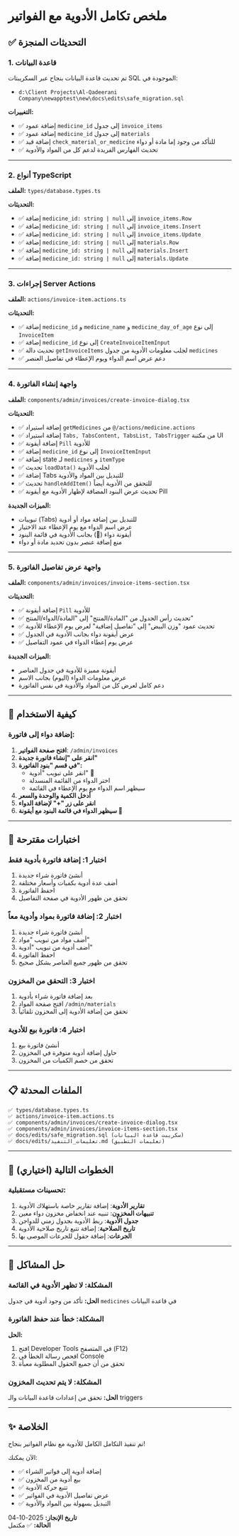 # ملخص تكامل الأدوية مع الفواتير

## ✅ التحديثات المنجزة

### 1. قاعدة البيانات
تم تحديث قاعدة البيانات بنجاح عبر السكريبتات SQL الموجودة في:
- `d:\Client Projects\Al-Qadeerani Company\newapptest\new\docs\edits\safe_migration.sql`

**التغييرات:**
- ✅ إضافة عمود `medicine_id` إلى جدول `invoice_items`
- ✅ إضافة عمود `medicine_id` إلى جدول `materials`
- ✅ إضافة قيد `check_material_or_medicine` للتأكد من وجود إما مادة أو دواء
- ✅ تحديث الفهارس الفريدة لدعم كل من المواد والأدوية

---

### 2. أنواع TypeScript
**الملف:** `types/database.types.ts`

**التحديثات:**
- ✅ إضافة `medicine_id: string | null` إلى `invoice_items.Row`
- ✅ إضافة `medicine_id: string | null` إلى `invoice_items.Insert`
- ✅ إضافة `medicine_id: string | null` إلى `invoice_items.Update`
- ✅ إضافة `medicine_id: string | null` إلى `materials.Row`
- ✅ إضافة `medicine_id: string | null` إلى `materials.Insert`
- ✅ إضافة `medicine_id: string | null` إلى `materials.Update`

---

### 3. إجراءات Server Actions
**الملف:** `actions/invoice-item.actions.ts`

**التحديثات:**
- ✅ إضافة `medicine_id` و `medicine_name` و `medicine_day_of_age` إلى نوع `InvoiceItem`
- ✅ إضافة `medicine_id` إلى نوع `CreateInvoiceItemInput`
- ✅ تحديث دالة `getInvoiceItems` لجلب معلومات الأدوية من جدول `medicines`
- ✅ دعم عرض اسم الدواء ويوم الإعطاء في تفاصيل العنصر

---

### 4. واجهة إنشاء الفاتورة
**الملف:** `components/admin/invoices/create-invoice-dialog.tsx`

**التحديثات:**
- ✅ إضافة استيراد `getMedicines` من `@/actions/medicine.actions`
- ✅ إضافة استيراد `Tabs, TabsContent, TabsList, TabsTrigger` من مكتبة UI
- ✅ إضافة أيقونة `Pill` للأدوية
- ✅ إضافة `medicine_id` إلى نوع `InvoiceItemInput`
- ✅ إضافة state لـ `medicines` و `itemType`
- ✅ تحديث `loadData()` لجلب الأدوية
- ✅ إضافة Tabs للتبديل بين المواد والأدوية
- ✅ تحديث `handleAddItem()` للتحقق من الأدوية أيضاً
- ✅ تحديث عرض البنود المضافة لإظهار الأدوية مع أيقونة Pill

**الميزات الجديدة:**
- تبويبات (Tabs) للتبديل بين إضافة مواد أو أدوية
- عرض اسم الدواء مع يوم الإعطاء عند الاختيار
- أيقونة دواء (💊) بجانب الأدوية في قائمة البنود
- منع إضافة عنصر بدون تحديد مادة أو دواء

---

### 5. واجهة عرض تفاصيل الفاتورة
**الملف:** `components/admin/invoices/invoice-items-section.tsx`

**التحديثات:**
- ✅ إضافة أيقونة `Pill` للأدوية
- ✅ تحديث رأس الجدول من "المادة/المنتج" إلى "المادة/الدواء/المنتج"
- ✅ تحديث عمود "وزن البيض" إلى "تفاصيل إضافية" لعرض يوم الإعطاء للأدوية
- ✅ عرض أيقونة دواء بجانب الأدوية في الجدول
- ✅ عرض يوم إعطاء الدواء في عمود التفاصيل

**الميزات الجديدة:**
- أيقونة مميزة للأدوية في جدول العناصر
- عرض معلومات الدواء (اليوم) بجانب الاسم
- دعم كامل لعرض كل من المواد والأدوية في نفس الفاتورة

---

## 🎯 كيفية الاستخدام

### إضافة دواء إلى فاتورة:

1. **افتح صفحة الفواتير**: `/admin/invoices`
2. **انقر على "إنشاء فاتورة جديدة"**
3. **في قسم "بنود الفاتورة":**
   - انقر على تبويب "أدوية" 💊
   - اختر الدواء من القائمة المنسدلة
   - سيظهر اسم الدواء مع يوم الإعطاء في القائمة
4. **أدخل الكمية والوحدة والسعر**
5. **انقر على زر "+" لإضافة الدواء**
6. **سيظهر الدواء في قائمة البنود مع أيقونة 💊**

---

## 🧪 اختبارات مقترحة

### اختبار 1: إضافة فاتورة بأدوية فقط
1. أنشئ فاتورة شراء جديدة
2. أضف عدة أدوية بكميات وأسعار مختلفة
3. احفظ الفاتورة
4. تحقق من ظهور الأدوية في صفحة التفاصيل

### اختبار 2: إضافة فاتورة بمواد وأدوية معاً
1. أنشئ فاتورة شراء جديدة
2. أضف مواد من تبويب "مواد"
3. أضف أدوية من تبويب "أدوية"
4. احفظ الفاتورة
5. تحقق من ظهور جميع العناصر بشكل صحيح

### اختبار 3: التحقق من المخزون
1. بعد إضافة فاتورة شراء بأدوية
2. افتح صفحة المواد `/admin/materials`
3. تحقق من إضافة الأدوية إلى المخزون تلقائياً

### اختبار 4: فاتورة بيع للأدوية
1. أنشئ فاتورة بيع
2. حاول إضافة أدوية متوفرة في المخزون
3. تحقق من خصم الكميات من المخزون

---

## 📋 الملفات المحدثة

```
✅ types/database.types.ts
✅ actions/invoice-item.actions.ts
✅ components/admin/invoices/create-invoice-dialog.tsx
✅ components/admin/invoices/invoice-items-section.tsx
✅ docs/edits/safe_migration.sql (سكريبت قاعدة البيانات)
✅ docs/edits/تعليمات_التنفيذ.md (تعليمات التطبيق)
```

---

## 🔄 الخطوات التالية (اختياري)

### تحسينات مستقبلية:
1. **تقارير الأدوية**: إضافة تقارير خاصة باستهلاك الأدوية
2. **تنبيهات المخزون**: تنبيه عند انخفاض مخزون دواء معين
3. **جدول الأدوية**: ربط الأدوية بجدول زمني للدواجن
4. **تاريخ الصلاحية**: إضافة تتبع تاريخ صلاحية الأدوية
5. **الجرعات**: إضافة حقول للجرعات الموصى بها

---

## 🐛 حل المشاكل

### المشكلة: لا تظهر الأدوية في القائمة
**الحل:** تأكد من وجود أدوية في جدول `medicines` في قاعدة البيانات

### المشكلة: خطأ عند حفظ الفاتورة
**الحل:** 
1. افتح Developer Tools في المتصفح (F12)
2. افحص رسالة الخطأ في Console
3. تحقق من أن جميع الحقول المطلوبة معبأة

### المشكلة: لا يتم تحديث المخزون
**الحل:** تحقق من إعدادات قاعدة البيانات والـ triggers

---

## ✨ الخلاصة

تم تنفيذ التكامل الكامل للأدوية مع نظام الفواتير بنجاح! 

الآن يمكنك:
- ✅ إضافة أدوية إلى فواتير الشراء
- ✅ بيع أدوية من المخزون
- ✅ تتبع حركة الأدوية
- ✅ عرض تفاصيل الأدوية في الفواتير
- ✅ التبديل بسهولة بين المواد والأدوية

**تاريخ الإنجاز:** 2025-10-04  
**الحالة:** ✅ مكتمل
